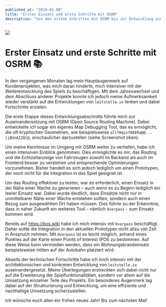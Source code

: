 ```yaml
---
published_at: "2024-01-08"
title: "Erster Einsatz und erste Schritte mit OSRM"
description: "Von den ersten Schritten mit OSRM bis zur Entwicklung eines eigenen Map Debugging Tools und dem Ausblick auf die Integration von Overpass."
---
```


![](/images/blog/10-first-steps-with-osrm.png)

# Erster Einsatz und erste Schritte mit OSRM 📚

In den vergangenen Monaten lag mein Hauptaugenmerk auf Kundenprojekten, was mich daran hinderte, mich intensiver mit der Weiterentwicklung des Spiels zu beschäftigen. Mit dem Jahreswechsel und dem Abschluss anderer Projekte konnte ich jedoch meine Aufmerksamkeit wieder verstärkt auf die Entwicklungen von `leitstelle.io` lenken und dabei Fortschritte erzielen.

Die erste Etappe dieses Entwicklungsabschnitts führte mich zur Auseinandersetzung mit OSRM (Open Source Routing Machine). Dabei entwickelte ich sogar ein eigenes Map Debugging Tool, das es ermöglicht, die oft kryptischen Geometrien, wie beispielsweise `allfHqivfAEERa@@...[jBUnAIZQl@`, anschaulicher darzustellen (siehe Screenshot oben).

Um meine Kenntnisse im Umgang mit OSRM weiter zu vertiefen, habe ich einen intensiven Einblick genommen. Dies ermöglichte es mir, das Routing und die Echtzeitanzeige von Fahrzeugen sowohl im Backend als auch im Frontend besser zu verstehen und entsprechende Optimierungen vorzunehmen. Bisher handelt es sich jedoch lediglich um einen Prototypen, der noch nicht für die Integration in das Spiel geeignet ist.

Um das Routing effektiver zu testen, war es erforderlich, einen Einsatz in der Nähe einer Wache zu generieren – auch wenn es zu Beginn lediglich ein leerer Einsatz war. Dabei wurde deutlich, dass Einsätze nicht nur in unmittelbarer Nähe einer Wache entstehen sollten, sondern auch einen Bezug zum ausgewählten Ort haben müssen. Dies führte zu der Erkenntnis, dass in naher Zukunft ein weiteres Tool – nämlich `Overpass` - zum Einsatz kommen wird.

Bereits auf https://bos.wiki habe ich mich intensiv mit `Overpass` beschäftigt. Daher sollte die Integration in den aktuellen Prototypen nicht allzu viel Zeit in Anspruch nehmen. Mit `Overpass` ist es leicht möglich, anhand eines Punktes auf der Karte einen Points of Interest (POI) zu bestimmen. Auf diese Weise kann vermieden werden, dass ein Wohnungsbrandeinsatz beispielsweise mitten auf der Autobahn platziert wird.

Abseits der technischen Fortschritte habe ich mich intensiv mit der architektonischen und konkreten Entwicklung von `leitstelle.io` auseinandergesetzt. Meine Überlegungen erstreckten sich dabei nicht nur auf die Erweiterung der Spielfunktionalitäten, sondern vor allem auf die Umsetzung einzelner Teile des Projekts. Ein besonderes Augenmerk lag dabei auf der Strukturierung und Entwicklung, um eine effiziente und nachhaltige Umsetzung sicherzustellen.

Ich wünsche euch allen ein frohes neues Jahr! Bis zum nächsten Mal!

